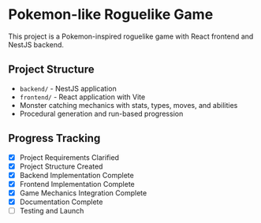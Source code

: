<!-- Use this file to provide workspace-specific custom instructions to Copilot. -->

# Pokemon-like Roguelike Game

This project is a Pokemon-inspired roguelike game with React frontend and NestJS backend.

## Project Structure
- `backend/` - NestJS application
- `frontend/` - React application with Vite
- Monster catching mechanics with stats, types, moves, and abilities
- Procedural generation and run-based progression

## Progress Tracking
- [x] Project Requirements Clarified
- [x] Project Structure Created
- [x] Backend Implementation Complete
- [x] Frontend Implementation Complete
- [x] Game Mechanics Integration Complete
- [x] Documentation Complete
- [ ] Testing and Launch
